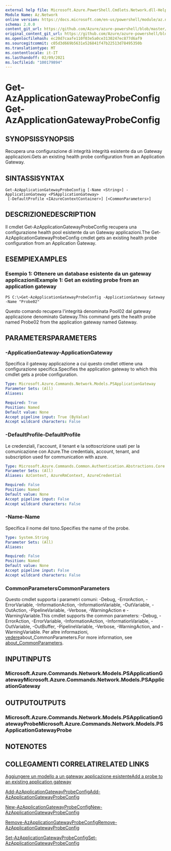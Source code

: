```yaml
---
external help file: Microsoft.Azure.PowerShell.Cmdlets.Network.dll-Help.xml
Module Name: Az.Network
online version: https://docs.microsoft.com/en-us/powershell/module/az.network/get-azapplicationgatewayprobeconfig
schema: 2.0.0
content_git_url: https://github.com/Azure/azure-powershell/blob/master/src/Network/Network/help/Get-AzApplicationGatewayProbeConfig.md
original_content_git_url: https://github.com/Azure/azure-powershell/blob/master/src/Network/Network/help/Get-AzApplicationGatewayProbeConfig.md
ms.openlocfilehash: ec20d7caafe110f03e5a0ce3130247ec877d6af9
ms.sourcegitcommit: c05d3d669b5631e526841f47b22513d78495350b
ms.translationtype: MT
ms.contentlocale: it-IT
ms.lasthandoff: 02/09/2021
ms.locfileid: "100179894"
---
```

# <span data-ttu-id="93e94-101">Get-AzApplicationGatewayProbeConfig</span><span class="sxs-lookup"><span data-stu-id="93e94-101">Get-AzApplicationGatewayProbeConfig</span></span>

## <span data-ttu-id="93e94-102">SYNOPSIS</span><span class="sxs-lookup"><span data-stu-id="93e94-102">SYNOPSIS</span></span>
<span data-ttu-id="93e94-103">Recupera una configurazione di integrità integrità esistente da un Gateway applicazioni.</span><span class="sxs-lookup"><span data-stu-id="93e94-103">Gets an existing health probe configuration from an Application Gateway.</span></span>

## <span data-ttu-id="93e94-104">SINTASSI</span><span class="sxs-lookup"><span data-stu-id="93e94-104">SYNTAX</span></span>

```
Get-AzApplicationGatewayProbeConfig [-Name <String>] -ApplicationGateway <PSApplicationGateway>
 [-DefaultProfile <IAzureContextContainer>] [<CommonParameters>]
```

## <span data-ttu-id="93e94-105">DESCRIZIONE</span><span class="sxs-lookup"><span data-stu-id="93e94-105">DESCRIPTION</span></span>
<span data-ttu-id="93e94-106">Il cmdlet Get-AzApplicationGatewayProbeConfig recupera una configurazione health pool esistente da un Gateway applicazioni.</span><span class="sxs-lookup"><span data-stu-id="93e94-106">The Get-AzApplicationGatewayProbeConfig cmdlet gets an existing health probe configuration from an Application Gateway.</span></span>

## <span data-ttu-id="93e94-107">ESEMPI</span><span class="sxs-lookup"><span data-stu-id="93e94-107">EXAMPLES</span></span>

### <span data-ttu-id="93e94-108">Esempio 1: Ottenere un database esistente da un gateway applicazioni</span><span class="sxs-lookup"><span data-stu-id="93e94-108">Example 1: Get an existing probe from an application gateway</span></span>
```
PS C:\>Get-AzApplicationGatewayProbeConfig -ApplicationGateway Gateway -Name "Probe02"
```

<span data-ttu-id="93e94-109">Questo comando recupera l'integrità denominata Pool02 dal gateway applicazione denominato Gateway.</span><span class="sxs-lookup"><span data-stu-id="93e94-109">This command gets the health probe named Probe02 from the application gateway named Gateway.</span></span>

## <span data-ttu-id="93e94-110">PARAMETERS</span><span class="sxs-lookup"><span data-stu-id="93e94-110">PARAMETERS</span></span>

### <span data-ttu-id="93e94-111">-ApplicationGateway</span><span class="sxs-lookup"><span data-stu-id="93e94-111">-ApplicationGateway</span></span>
<span data-ttu-id="93e94-112">Specifica il gateway applicazione a cui questo cmdlet ottiene una configurazione specifica.</span><span class="sxs-lookup"><span data-stu-id="93e94-112">Specifies the application gateway to which this cmdlet gets a probe configuration.</span></span>

```yaml
Type: Microsoft.Azure.Commands.Network.Models.PSApplicationGateway
Parameter Sets: (All)
Aliases:

Required: True
Position: Named
Default value: None
Accept pipeline input: True (ByValue)
Accept wildcard characters: False
```

### <span data-ttu-id="93e94-113">-DefaultProfile</span><span class="sxs-lookup"><span data-stu-id="93e94-113">-DefaultProfile</span></span>
<span data-ttu-id="93e94-114">Le credenziali, l'account, il tenant e la sottoscrizione usati per la comunicazione con Azure.</span><span class="sxs-lookup"><span data-stu-id="93e94-114">The credentials, account, tenant, and subscription used for communication with azure.</span></span>

```yaml
Type: Microsoft.Azure.Commands.Common.Authentication.Abstractions.Core.IAzureContextContainer
Parameter Sets: (All)
Aliases: AzContext, AzureRmContext, AzureCredential

Required: False
Position: Named
Default value: None
Accept pipeline input: False
Accept wildcard characters: False
```

### <span data-ttu-id="93e94-115">-Name</span><span class="sxs-lookup"><span data-stu-id="93e94-115">-Name</span></span>
<span data-ttu-id="93e94-116">Specifica il nome del tono.</span><span class="sxs-lookup"><span data-stu-id="93e94-116">Specifies the name of the probe.</span></span>

```yaml
Type: System.String
Parameter Sets: (All)
Aliases:

Required: False
Position: Named
Default value: None
Accept pipeline input: False
Accept wildcard characters: False
```

### <span data-ttu-id="93e94-117">CommonParameters</span><span class="sxs-lookup"><span data-stu-id="93e94-117">CommonParameters</span></span>
<span data-ttu-id="93e94-118">Questo cmdlet supporta i parametri comuni: -Debug, -ErrorAction, -ErrorVariable, -InformationAction, -InformationVariable, -OutVariable, -OutAction, -PipelineVariable, -Verbose, -WarningAction e -WarningVariable.</span><span class="sxs-lookup"><span data-stu-id="93e94-118">This cmdlet supports the common parameters: -Debug, -ErrorAction, -ErrorVariable, -InformationAction, -InformationVariable, -OutVariable, -OutBuffer, -PipelineVariable, -Verbose, -WarningAction, and -WarningVariable.</span></span> <span data-ttu-id="93e94-119">Per altre informazioni, [vedere](http://go.microsoft.com/fwlink/?LinkID=113216)about_CommonParameters.</span><span class="sxs-lookup"><span data-stu-id="93e94-119">For more information, see [about_CommonParameters](http://go.microsoft.com/fwlink/?LinkID=113216).</span></span>

## <span data-ttu-id="93e94-120">INPUT</span><span class="sxs-lookup"><span data-stu-id="93e94-120">INPUTS</span></span>

### <span data-ttu-id="93e94-121">Microsoft.Azure.Commands.Network.Models.PSApplicationGateway</span><span class="sxs-lookup"><span data-stu-id="93e94-121">Microsoft.Azure.Commands.Network.Models.PSApplicationGateway</span></span>

## <span data-ttu-id="93e94-122">OUTPUT</span><span class="sxs-lookup"><span data-stu-id="93e94-122">OUTPUTS</span></span>

### <span data-ttu-id="93e94-123">Microsoft.Azure.Commands.Network.Models.PSApplicationGatewayProbe</span><span class="sxs-lookup"><span data-stu-id="93e94-123">Microsoft.Azure.Commands.Network.Models.PSApplicationGatewayProbe</span></span>

## <span data-ttu-id="93e94-124">NOTE</span><span class="sxs-lookup"><span data-stu-id="93e94-124">NOTES</span></span>

## <span data-ttu-id="93e94-125">COLLEGAMENTI CORRELATI</span><span class="sxs-lookup"><span data-stu-id="93e94-125">RELATED LINKS</span></span>

[<span data-ttu-id="93e94-126">Aggiungere un modello a un gateway applicazione esistente</span><span class="sxs-lookup"><span data-stu-id="93e94-126">Add a probe to an existing application gateway</span></span>](https://azure.microsoft.com/en-us/documentation/articles/application-gateway-create-probe-ps/#add-a-probe-to-an-existing-application-gateway)

[<span data-ttu-id="93e94-127">Add-AzApplicationGatewayProbeConfig</span><span class="sxs-lookup"><span data-stu-id="93e94-127">Add-AzApplicationGatewayProbeConfig</span></span>](./Add-AzApplicationGatewayProbeConfig.md)

[<span data-ttu-id="93e94-128">New-AzApplicationGatewayProbeConfig</span><span class="sxs-lookup"><span data-stu-id="93e94-128">New-AzApplicationGatewayProbeConfig</span></span>](./New-AzApplicationGatewayProbeConfig.md)

[<span data-ttu-id="93e94-129">Remove-AzApplicationGatewayProbeConfig</span><span class="sxs-lookup"><span data-stu-id="93e94-129">Remove-AzApplicationGatewayProbeConfig</span></span>](./Remove-AzApplicationGatewayProbeConfig.md)

[<span data-ttu-id="93e94-130">Set-AzApplicationGatewayProbeConfig</span><span class="sxs-lookup"><span data-stu-id="93e94-130">Set-AzApplicationGatewayProbeConfig</span></span>](./Set-AzApplicationGatewayProbeConfig.md)

